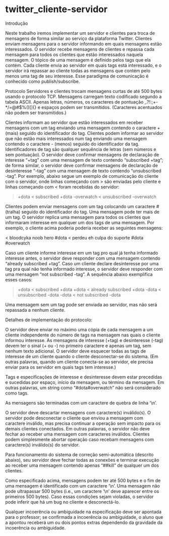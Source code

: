 # twitter_cliente-servidor

Introdução

Neste trabalho iremos implementar um servidor e clientes para troca de mensagens de forma similar ao serviço da plataforma Twitter. Clientes enviam mensagens para o servidor informando em quais mensagens estão interessados. O servidor recebe mensagens de clientes e repassa cada mensagem para todos os clientes que estão interessados naquela mensagem. O tópico de uma mensagem é definido pelos tags que ela contém. Cada cliente envia ao servidor em quais tags está interessado, e o servidor irá repassar ao cliente todas as mensagens que contém pelo menos uma tag de seu interesse. Esse paradigma de comunicação é conhecido como publish/subscribe.

Protocolo
Servidores e clientes trocam mensagens curtas de até 500 bytes usando o protocolo TCP.  Mensagens carregam texto codificado segundo a tabela ASCII. Apenas letras, números, os caracteres de pontuação ,.?!:;+-*/=@#$%()[]{} e espaços podem ser transmitidos. (Caracteres acentuados não podem ser transmitidos.)

Clientes informam ao servidor que estão interessados em receber mensagens com um tag enviando uma mensagem contendo o caractere + (mais) seguido do identificador do tag.  Clientes podem informar ao servidor que não estão mais interessados num tag enviando uma mensagem contendo o caractere - (menos) seguido do identificador da tag.  Identificadores de tag são qualquer sequência de letras (sem números e sem pontuação).  O servidor deve confirmar mensagens de declaração de interesse “+tag” com uma mensagem de texto contendo “subscribed +tag”; de forma similar, o servidor deve confirmar mensagens de declaração de desinteresse “-tag” com uma mensagem de texto contendo “unsubscribed -tag”. Por exemplo, abaixo segue um exemplo de comunicação do cliente com o servidor, onde linhas começando com > são enviadas pelo cliente e linhas começando com < foram recebidas do servidor:

> +dota
< subscribed +dota
> -overwatch
< unsubscribed -overwatch

Clientes podem enviar mensagens com um tag colocando um caractere # (tralha) seguido do identificador do tag.  Uma mensagem pode ter mais de um tag. O servidor replica uma mensagem para todos os clientes que informaram interesse em qualquer um dos tags de uma mensagem. Por exemplo, o cliente acima poderia poderia receber as seguintes mensagens:

< bloodcyka noob hero #dota
< perdeu eh culpa do suporte #dota #overwatch

Caso um cliente informe interesse em um tag pro qual já tenha informado interesse antes, o servidor deve responder com uma mensagem contendo “already subscribed +tag”. Caso um cliente declare desinteresse por uma tag pra qual não tenha informado interesse, o servidor deve responder com uma mensagem “not subscribed -tag”. A sequência abaixo exemplifica esses casos:

> +dota
< subscribed +dota
> +dota
< already subscribed +dota
> -dota
< unsubscribed -dota
> -dota
< not subscribed -dota

Uma mensagem sem um tag pode ser enviada ao servidor, mas não será repassada a nenhum cliente.

Detalhes de implementação do protocolo:

O servidor deve enviar no máximo uma cópia de cada mensagem a um cliente independente do número de tags na mensagem nas quais o cliente informou interesse.
As mensagens de interesse (+tag) e desinteresse (-tag) devem ter o sinal (+ ou -) no primeiro caractere e apenas um tag, sem nenhum texto adicional.
O servidor deve esquecer todas as tags de interesse de um cliente quando o cliente desconectar-se do sistema. (Em outras palavras, quando um cliente conecta-se ao servidor, ele precisa enviar para os servidor em quais tags tem interesse.)

Tags e especificações de interesse e desinteresse devem estar precedidas e sucedidas por espaço, início da mensagem, ou término da mensagem. Em outras palavras, um string como “#dota#overwatch” não será considerado como tags.

As mensagens são terminadas com um caractere de quebra de linha ‘\n’.

O servidor deve descartar mensagens com caractere(s) inválido(s). O servidor pode desconectar o cliente que enviou a mensagem com caractere inválido, mas precisa continuar a operação sem impacto para os demais clientes conectados. Em outras palavras, o servidor não deve fechar ao receber uma mensagem com caracteres inválidos. Clientes podem simplesmente abortar operação caso recebam mensagens com caractere(s) inválido(s) do servidor.

Para funcionamento do sistema de correção semi-automática (descrito abaixo), seu servidor deve fechar todas as conexões e terminar execução ao receber uma mensagem contendo apenas “##kill” de qualquer um dos clientes.


Como especificado acima, mensagens podem ter até 500 bytes e o fim de uma mensagem é identificado com um caractere ‘\n’. Uma mensagem não pode ultrapassar 500 bytes (i.e., um caractere ‘\n’ deve aparecer entre os primeiros 500 bytes). Caso essas condições sejam violadas, o servidor pode inferir que há um bug no cliente e desconectá-lo.

Qualquer incoerência ou ambiguidade na especificação deve ser apontada para o professor; se confirmada a incoerência ou ambiguidade, o aluno que a apontou receberá um ou dois pontos extras dependendo da gravidade da incoerência ou ambiguidade.  

